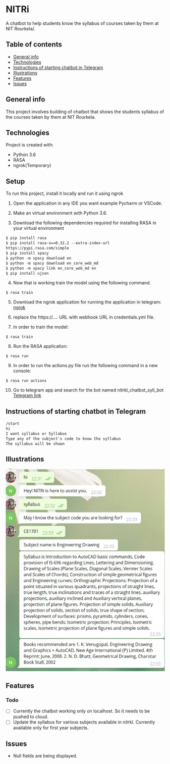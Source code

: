 # NITRi
 A chatbot to help students know the syllabus of courses taken by them at NIT Rourkela/.
 ## Table of contents
* [General info](#general-info)
* [Technologies](#technologies)
* [Instructions of starting chatbot in Telegram](#instructions-of-starting-chatbot-in-telegram)
* [Illustrations](#illustrations)
* [Features](#features)
* [Issues](#issues)


## General info
This project involves building of chatbot that shows the students syllabus of the courses taken by them at NIT Rourkela.
	
## Technologies
Project is created with:
* Python 3.6
* RASA
* ngrok(Temporary)

	
## Setup
To run this project, install it locally and run it using ngrok

1. Open the application in any IDE you want example Pycharm or VSCode.

2. Make an virtual environment with Python 3.6.

3. Download the following dependencies required for installing RASA in your virtual environment


```
$ pip install rasa
$ pip install rasa-x==0.32.2 --extra-index-url https://pypi.rasa.com/simple
$ pip install spacy
$ python -m spacy download en
$ python -m spacy download en_core_web_md
$ python -m spacy link en_core_web_md en
$ pip install ujson
```

4. Now that is working train the model using the following command.

```
$ rasa train
```

5. Download the ngrok application for running the application in telegram:
[ngrok](https://ngrok.com/download)

6. replace the https://.... URL with webhook URL in credentials.yml file.

7. In order to train the model:
```
$ rasa train
```

8. Run the RASA application:

```
$ rasa run
```

9. In order to run the actions.py file run the following command in a new console:

```
$ rasa run actions
```

10. Go to telegram app and search for the bot named nitrkl_chatbot_syll_bot
[Telegram link](t.me/nitrkl_chatbot_syll_bot)

## Instructions of starting chatbot in Telegram

```
/start
hi
I want syllabus or Syllabus
Type any of the subject's code to know the syllabus
The syllabus will be shown
```

## Illustrations

![Illustration](./images/illustration.jpeg)

## Features
### Todo

- [ ] Currently the chatbot working only on localhost. So it needs to be pushed to cloud.
- [ ] Update the syllabus for various subjects available in nitrkl. Currently available only for first year subjects.

## Issues

* Null fields are being displayed.